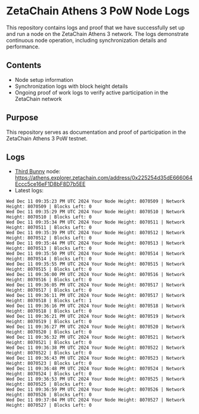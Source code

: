 # ZetaChain Athens 3 PoW Node Logs
This repository contains logs and proof that we have successfully set up and run a node on the ZetaChain Athens 3 network. The logs demonstrate continuous node operation, including synchronization details and performance.

## Contents
- Node setup information
- Synchronization logs with block height details
- Ongoing proof of work logs to verify active participation in the ZetaChain network

## Purpose
This repository serves as documentation and proof of participation in the ZetaChain Athens 3 PoW testnet.

## Logs

- [Third Bunny](https://thirdbunny.xyz/) node: https://athens.explorer.zetachain.com/address/0x225254d35dE666064Eccc5ce16eF1D8bF8D7b5EE
- Latest logs:
```
Wed Dec 11 09:35:23 PM UTC 2024 Your Node Height: 8070509 | Network Height: 8070509 | Blocks Left: 0
Wed Dec 11 09:35:29 PM UTC 2024 Your Node Height: 8070510 | Network Height: 8070510 | Blocks Left: 0
Wed Dec 11 09:35:34 PM UTC 2024 Your Node Height: 8070511 | Network Height: 8070511 | Blocks Left: 0
Wed Dec 11 09:35:39 PM UTC 2024 Your Node Height: 8070512 | Network Height: 8070512 | Blocks Left: 0
Wed Dec 11 09:35:44 PM UTC 2024 Your Node Height: 8070513 | Network Height: 8070513 | Blocks Left: 0
Wed Dec 11 09:35:50 PM UTC 2024 Your Node Height: 8070514 | Network Height: 8070514 | Blocks Left: 0
Wed Dec 11 09:35:55 PM UTC 2024 Your Node Height: 8070515 | Network Height: 8070515 | Blocks Left: 0
Wed Dec 11 09:36:00 PM UTC 2024 Your Node Height: 8070516 | Network Height: 8070516 | Blocks Left: 0
Wed Dec 11 09:36:05 PM UTC 2024 Your Node Height: 8070517 | Network Height: 8070517 | Blocks Left: 0
Wed Dec 11 09:36:11 PM UTC 2024 Your Node Height: 8070517 | Network Height: 8070518 | Blocks Left: 1
Wed Dec 11 09:36:16 PM UTC 2024 Your Node Height: 8070518 | Network Height: 8070518 | Blocks Left: 0
Wed Dec 11 09:36:21 PM UTC 2024 Your Node Height: 8070519 | Network Height: 8070519 | Blocks Left: 0
Wed Dec 11 09:36:27 PM UTC 2024 Your Node Height: 8070520 | Network Height: 8070520 | Blocks Left: 0
Wed Dec 11 09:36:32 PM UTC 2024 Your Node Height: 8070521 | Network Height: 8070521 | Blocks Left: 0
Wed Dec 11 09:36:38 PM UTC 2024 Your Node Height: 8070522 | Network Height: 8070522 | Blocks Left: 0
Wed Dec 11 09:36:43 PM UTC 2024 Your Node Height: 8070523 | Network Height: 8070523 | Blocks Left: 0
Wed Dec 11 09:36:48 PM UTC 2024 Your Node Height: 8070524 | Network Height: 8070524 | Blocks Left: 0
Wed Dec 11 09:36:53 PM UTC 2024 Your Node Height: 8070525 | Network Height: 8070525 | Blocks Left: 0
Wed Dec 11 09:36:59 PM UTC 2024 Your Node Height: 8070526 | Network Height: 8070526 | Blocks Left: 0
Wed Dec 11 09:37:04 PM UTC 2024 Your Node Height: 8070527 | Network Height: 8070527 | Blocks Left: 0
```
